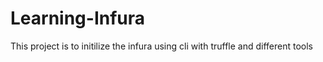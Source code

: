 # Learning-Infura
This project is to initilize the infura using cli with truffle and different tools
